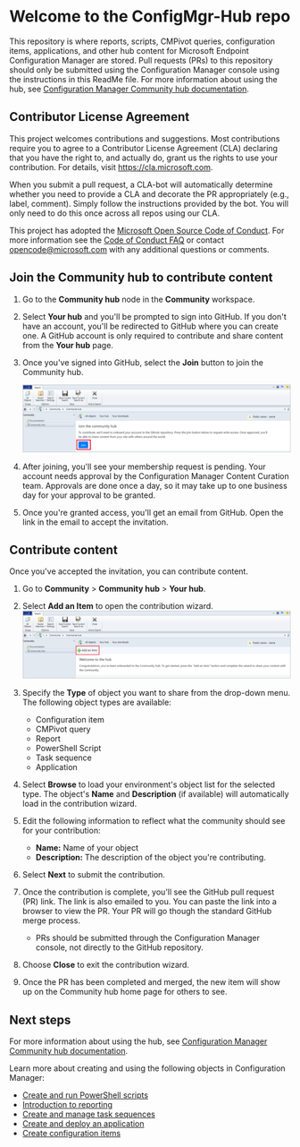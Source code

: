 # Welcome to the ConfigMgr-Hub repo
This repository is where reports, scripts, CMPivot queries, configuration items, applications, and other hub content for Microsoft Endpoint Configuration Manager are stored. Pull requests (PRs) to this repository should only be submitted using the Configuration Manager console using the instructions in this ReadMe file. For more information about using the hub, see [Configuration Manager Community hub documentation](https://docs.microsoft.com/mem/configmgr/core/servers/manage/community-hub).

## Contributor License Agreement

This project welcomes contributions and suggestions.  Most contributions require you to agree to a
Contributor License Agreement (CLA) declaring that you have the right to, and actually do, grant us
the rights to use your contribution. For details, visit https://cla.microsoft.com.

When you submit a pull request, a CLA-bot will automatically determine whether you need to provide
a CLA and decorate the PR appropriately (e.g., label, comment). Simply follow the instructions
provided by the bot. You will only need to do this once across all repos using our CLA.

This project has adopted the [Microsoft Open Source Code of Conduct](https://opensource.microsoft.com/codeofconduct/).
For more information see the [Code of Conduct FAQ](https://opensource.microsoft.com/codeofconduct/faq/) or
contact [opencode@microsoft.com](mailto:opencode@microsoft.com) with any additional questions or comments.

## Join the Community hub to contribute content

1. Go to the **Community hub** node in the **Community** workspace.
1. Select **Your hub** and you'll be prompted to sign into GitHub. If you don't have an account, you'll be redirected to GitHub where you can create one. A GitHub account is only required to contribute and share content from the **Your hub** page.
1. Once you've signed into GitHub, select the **Join** button to join the Community hub.

   ![Join Configuration Manager's Community hub](./media/3555935-join-community-hub.png)

1. After joining, you'll see your membership request is pending. Your account needs approval by the Configuration Manager Content Curation team. Approvals are done once a day, so it may take up to one business day for your approval to be granted.
1. Once you're granted access, you'll get an email from GitHub. Open the link in the email to accept the invitation.

## Contribute content

Once you've accepted the invitation, you can contribute content.

1. Go to **Community** > **Community hub** > **Your hub**.
1. Select **Add an Item** to open the contribution wizard.
      ![Join Configuration Manager's Community hub](./media/3555935-add-community-hub.png)
1. Specify the **Type** of object you want to share from the drop-down menu. The following object types are available:
     - Configuration item
     - CMPivot query
     - Report
     - PowerShell Script
     - Task sequence
     - Application

1. Select **Browse** to load your environment's object list for the selected type. The object's **Name** and **Description** (if available) will automatically load in the contribution wizard.
1. Edit the following information to reflect what the community should see for your contribution:
   - **Name:** Name of your object
   - **Description:** The description of the object you're contributing.
1. Select **Next** to submit the contribution.
1. Once the contribution is complete, you'll see the GitHub pull request (PR) link. The link is also emailed to you. You can paste the link into a browser to view the PR. Your PR will go though the standard GitHub merge process.
   - PRs should be submitted through the Configuration Manager console, not directly to the GitHub repository.
1. Choose **Close** to exit the contribution wizard.
1. Once the PR has been completed and merged, the new item will show up on the Community hub home page for others to see.

## Next steps

For more information about using the hub, see [Configuration Manager Community hub documentation](https://docs.microsoft.com/mem/configmgr/core/servers/manage/community-hub).

Learn more about creating and using the following objects in Configuration Manager:

- [Create and run PowerShell scripts](https://docs.microsoft.com/mem/configmgr/apps/deploy-use/create-deploy-scripts)
- [Introduction to reporting](https://docs.microsoft.com/mem/configmgr/core/servers/manage/introduction-to-reporting)
- [Create and manage task sequences](https://docs.microsoft.com/mem/configmgr/osd/deploy-use/manage-task-sequences-to-automate-tasks)
- [Create and deploy an application](https://docs.microsoft.com/mem/configmgr/apps/get-started/create-and-deploy-an-application)
- [Create configuration items](https://docs.microsoft.com/mem/configmgr/compliance/deploy-use/create-configuration-items)
